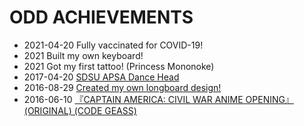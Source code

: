 # ODD ACHIEVEMENTS

- 2021-04-20 Fully vaccinated for COVID-19!
- 2021 Built my own keyboard!
- 2021 Got my first tattoo! (Princess Mononoke)
- 2017-04-20 [SDSU APSA Dance Head](https://www.youtube.com/watch?v=rbBst0x5eY8)
- 2016-08-29 [Created my own longboard design!](https://imgur.com/a/hCz72)
- 2016-06-10 [『CAPTAIN AMERICA: CIVIL WAR ANIME OPENING』(ORIGINAL) (CODE GEASS)](https://www.youtube.com/watch?v=__tTNAwSyhQ)

